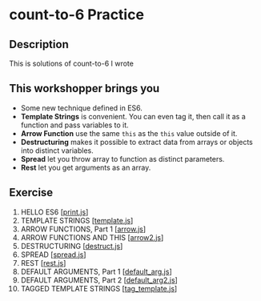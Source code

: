 # count-to-6 Practice

## Description
This is solutions of count-to-6 I wrote

## This workshopper brings you
- Some new technique defined in ES6.
- **Template Strings** is convenient. You can even tag it, then call it as a function and pass variables to it.
- **Arrow Function** use the same `this` as the `this` value outside of it.
- **Destructuring** makes it possible to extract data from arrays or objects into distinct variables.
- **Spread** let you throw array to function as distinct parameters.
- **Rest** let you get arguments as an array.


## Exercise
1. HELLO ES6 [[print.js](print.js)]
2. TEMPLATE STRINGS [[template.js](template.js)]
3. ARROW FUNCTIONS, Part 1 [[arrow.js](arrow.js)]
4. ARROW FUNCTIONS AND THIS [[arrow2.js](arrow2.js)]
5. DESTRUCTURING [[destruct.js](destruct.js)]
6. SPREAD [[spread.js](spread.js)]
7. REST [[rest.js](rest.js)]
8. DEFAULT ARGUMENTS, Part 1 [[default_arg.js](default_arg.js)]
9. DEFAULT ARGUMENTS, Part 2 [[default_arg2.js](default_arg2.js)]
10. TAGGED TEMPLATE STRINGS [[tag_template.js](tag_template.js)] 
